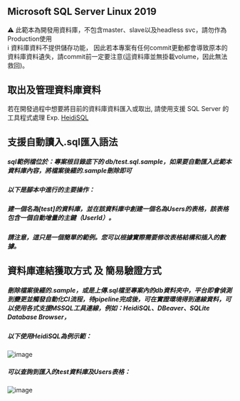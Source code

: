 ## Microsoft SQL Server Linux 2019
:warning: 此範本為開發用資料庫，不包含master、slave以及headless svc，請勿作為Production使用  
:information_source: 資料庫資料不提供儲存功能， 因此若本專案有任何commit更動都會導致原本的資料庫資料遺失，請commit前一定要注意(這資料庫並無掛載volume，因此無法救回)。

## 取出及管理資料庫資料
若在開發過程中想要將目前的資料庫資料匯入或取出, 請使用支援 SQL Server 的工具程式處理 Exp. [HeidiSQL](https://www.heidisql.com/)

## 支援自動讀入.sql匯入語法
##### sql範例檔位於：專案根目錄底下的 db/test.sql.sample，如果要自動匯入此範本資料庫內容，將檔案後綴的.sample刪除即可

##### 以下是腳本中進行的主要操作：

##### 建一個名為[test]的資料庫，並在該資料庫中創建一個名為Users的表格，該表格包含一個自動增量的主鍵（UserId）。
##### 請注意，這只是一個簡單的範例。您可以根據實際需要修改表格結構和插入的數據。

## 資料庫連結獲取方式 及 簡易驗證方式
##### 刪除檔案後綴的.sample，或是上傳.sql檔至專案內的db資料夾中，平台即會偵測到變更並觸發自動化CI流程，待pipeline完成後，可在實證環境得到連線資料，可以使用各式支援MSSQL工具連線，例如：HeidiSQL、DBeaver、SQLite Database Browser，
##### 以下使用HeidiSQL為例示範：
![image](https://i.imgur.com/L5h9gxR.png)
##### 可以查詢到匯入的test資料庫及Users表格：
![image](https://i.imgur.com/5xd0v6e.png)
